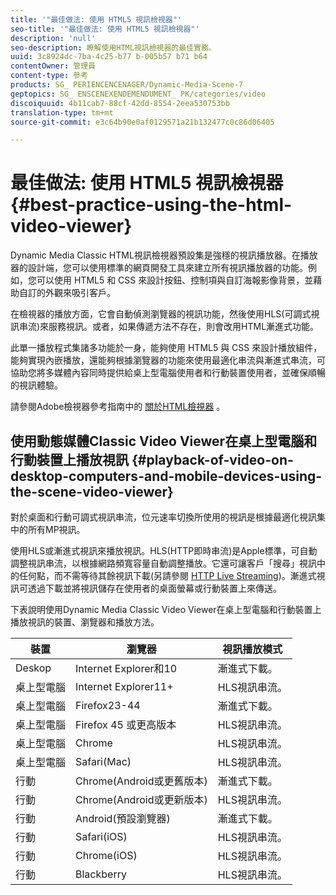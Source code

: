 ```yaml
---
title: '"最佳做法: 使用 HTML5 視訊檢視器"'
seo-title: '"最佳做法: 使用 HTML5 視訊檢視器"'
description: 'null'
seo-description: 瞭解使用HTML視訊檢視器的最佳實務。
uuid: 3c8924dc-7ba-4c25-b77 b-005b57 b71 b64
contentOwner: 管理員
content-type: 參考
products: SG_ PERIENCENCENAGER/Dynamic-Media-Scene-7
geptopics: SG_ ENSCENEXENDEMENDUMENT_ PK/categories/video
discoiquuid: 4b11cab7-88cf-42dd-8554-2eea530753bb
translation-type: tm+mt
source-git-commit: e3c64b90e0af0129571a21b132477c0c86d06405

---
```



# 最佳做法: 使用 HTML5 視訊檢視器{#best-practice-using-the-html-video-viewer}

Dynamic Media Classic HTML視訊檢視器預設集是強穩的視訊播放器。在播放器的設計端，您可以使用標準的網頁開發工具來建立所有視訊播放器的功能。例如，您可以使用 HTML5 和 CSS 來設計按鈕、控制項與自訂海報影像背景，並藉助自訂的外觀來吸引客戶。

在檢視器的播放方面，它會自動偵測瀏覽器的視訊功能，然後使用HLS(可調式視訊串流)來服務視訊。或者，如果傳遞方法不存在，則會改用HTML漸進式功能。

此單一播放程式集諸多功能於一身，能夠使用 HTML5 與 CSS 來設計播放組件，能夠實現內嵌播放，還能夠根據瀏覽器的功能來使用最適化串流與漸進式串流，可協助您將多媒體內容同時提供給桌上型電腦使用者和行動裝置使用者，並確保順暢的視訊體驗。

請參閱Adobe檢視器參考指南中的 [關於HTML檢視器](https://marketing.adobe.com/resources/help/en_US/s7/viewers_ref/c_html5_viewers_about.html) 。

## 使用動態媒體Classic Video Viewer在桌上型電腦和行動裝置上播放視訊 {#playback-of-video-on-desktop-computers-and-mobile-devices-using-the-scene-video-viewer}

對於桌面和行動可調式視訊串流，位元速率切換所使用的視訊是根據最適化視訊集中的所有MP視訊。

使用HLS或漸進式視訊來播放視訊。HLS(HTTP即時串流)是Apple標準，可自動調整視訊串流，以根據網路頻寬容量自動調整播放。它還可讓客戶「搜尋」視訊中的任何點，而不需等待其餘視訊下載(另請參閱 [HTTP Live Streaming](#UnresolvedLink-https://developer.apple.com/streaming/))。漸進式視訊可透過下載並將視訊儲存在使用者的桌面螢幕或行動裝置上來傳送。

下表說明使用Dynamic Media Classic Video Viewer在桌上型電腦和行動裝置上播放視訊的裝置、瀏覽器和播放方法。

| 裝置 | 瀏覽器 | 視訊播放模式 |
|--- |--- |--- |
| Deskop | Internet Explorer和10 | 漸進式下載。 |
| 桌上型電腦 | Internet Explorer11+ | HLS視訊串流。 |
| 桌上型電腦 | Firefox23-44 | 漸進式下載。 |
| 桌上型電腦 | Firefox 45 或更高版本 | HLS視訊串流。 |
| 桌上型電腦 | Chrome | HLS視訊串流。 |
| 桌上型電腦 | Safari(Mac) | HLS視訊串流。 |
| 行動 | Chrome(Android或更舊版本) | 漸進式下載。 |
| 行動 | Chrome(Android或更新版本) | HLS視訊串流。 |
| 行動 | Android(預設瀏覽器) | 漸進式下載。 |
| 行動 | Safari(iOS) | HLS視訊串流。 |
| 行動 | Chrome(iOS) | HLS視訊串流。 |
| 行動 | Blackberry | HLS視訊串流。 |
